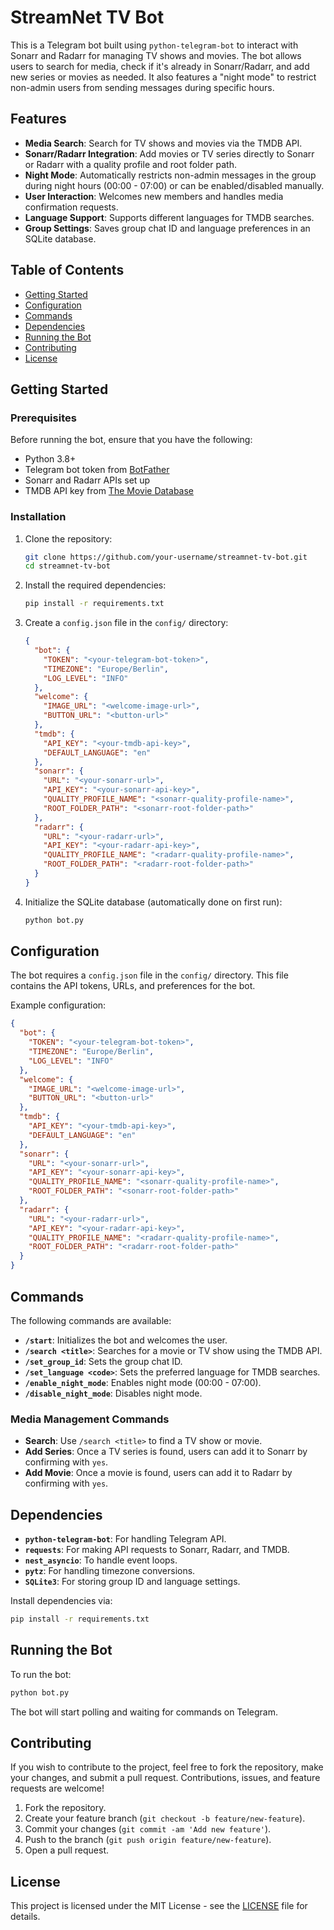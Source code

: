 # StreamNet TV Bot

This is a Telegram bot built using `python-telegram-bot` to interact with Sonarr and Radarr for managing TV shows and movies. The bot allows users to search for media, check if it's already in Sonarr/Radarr, and add new series or movies as needed. It also features a "night mode" to restrict non-admin users from sending messages during specific hours.

## Features

- **Media Search**: Search for TV shows and movies via the TMDB API.
- **Sonarr/Radarr Integration**: Add movies or TV series directly to Sonarr or Radarr with a quality profile and root folder path.
- **Night Mode**: Automatically restricts non-admin messages in the group during night hours (00:00 - 07:00) or can be enabled/disabled manually.
- **User Interaction**: Welcomes new members and handles media confirmation requests.
- **Language Support**: Supports different languages for TMDB searches.
- **Group Settings**: Saves group chat ID and language preferences in an SQLite database.

## Table of Contents

- [Getting Started](#getting-started)
- [Configuration](#configuration)
- [Commands](#commands)
- [Dependencies](#dependencies)
- [Running the Bot](#running-the-bot)
- [Contributing](#contributing)
- [License](#license)

## Getting Started

### Prerequisites

Before running the bot, ensure that you have the following:
- Python 3.8+
- Telegram bot token from [BotFather](https://core.telegram.org/bots#botfather)
- Sonarr and Radarr APIs set up
- TMDB API key from [The Movie Database](https://www.themoviedb.org/)

### Installation

1. Clone the repository:

    ```bash
    git clone https://github.com/your-username/streamnet-tv-bot.git
    cd streamnet-tv-bot
    ```

2. Install the required dependencies:

    ```bash
    pip install -r requirements.txt
    ```

3. Create a `config.json` file in the `config/` directory:

    ```json
    {
      "bot": {
        "TOKEN": "<your-telegram-bot-token>",
        "TIMEZONE": "Europe/Berlin",
        "LOG_LEVEL": "INFO"
      },
      "welcome": {
        "IMAGE_URL": "<welcome-image-url>",
        "BUTTON_URL": "<button-url>"
      },
      "tmdb": {
        "API_KEY": "<your-tmdb-api-key>",
        "DEFAULT_LANGUAGE": "en"
      },
      "sonarr": {
        "URL": "<your-sonarr-url>",
        "API_KEY": "<your-sonarr-api-key>",
        "QUALITY_PROFILE_NAME": "<sonarr-quality-profile-name>",
        "ROOT_FOLDER_PATH": "<sonarr-root-folder-path>"
      },
      "radarr": {
        "URL": "<your-radarr-url>",
        "API_KEY": "<your-radarr-api-key>",
        "QUALITY_PROFILE_NAME": "<radarr-quality-profile-name>",
        "ROOT_FOLDER_PATH": "<radarr-root-folder-path>"
      }
    }
    ```

4. Initialize the SQLite database (automatically done on first run):

    ```bash
    python bot.py
    ```

## Configuration

The bot requires a `config.json` file in the `config/` directory. This file contains the API tokens, URLs, and preferences for the bot.

Example configuration:

```json
{
  "bot": {
    "TOKEN": "<your-telegram-bot-token>",
    "TIMEZONE": "Europe/Berlin",
    "LOG_LEVEL": "INFO"
  },
  "welcome": {
    "IMAGE_URL": "<welcome-image-url>",
    "BUTTON_URL": "<button-url>"
  },
  "tmdb": {
    "API_KEY": "<your-tmdb-api-key>",
    "DEFAULT_LANGUAGE": "en"
  },
  "sonarr": {
    "URL": "<your-sonarr-url>",
    "API_KEY": "<your-sonarr-api-key>",
    "QUALITY_PROFILE_NAME": "<sonarr-quality-profile-name>",
    "ROOT_FOLDER_PATH": "<sonarr-root-folder-path>"
  },
  "radarr": {
    "URL": "<your-radarr-url>",
    "API_KEY": "<your-radarr-api-key>",
    "QUALITY_PROFILE_NAME": "<radarr-quality-profile-name>",
    "ROOT_FOLDER_PATH": "<radarr-root-folder-path>"
  }
}
```

## Commands

The following commands are available:

- **`/start`**: Initializes the bot and welcomes the user.
- **`/search <title>`**: Searches for a movie or TV show using the TMDB API.
- **`/set_group_id`**: Sets the group chat ID.
- **`/set_language <code>`**: Sets the preferred language for TMDB searches.
- **`/enable_night_mode`**: Enables night mode (00:00 - 07:00).
- **`/disable_night_mode`**: Disables night mode.

### Media Management Commands

- **Search**: Use `/search <title>` to find a TV show or movie.
- **Add Series**: Once a TV series is found, users can add it to Sonarr by confirming with `yes`.
- **Add Movie**: Once a movie is found, users can add it to Radarr by confirming with `yes`.

## Dependencies

- **`python-telegram-bot`**: For handling Telegram API.
- **`requests`**: For making API requests to Sonarr, Radarr, and TMDB.
- **`nest_asyncio`**: To handle event loops.
- **`pytz`**: For handling timezone conversions.
- **`SQLite3`**: For storing group ID and language settings.

Install dependencies via:

```bash
pip install -r requirements.txt
```
## Running the Bot

To run the bot:

```bash
python bot.py
```
The bot will start polling and waiting for commands on Telegram.

## Contributing

If you wish to contribute to the project, feel free to fork the repository, make your changes, and submit a pull request. Contributions, issues, and feature requests are welcome!

1. Fork the repository.
2. Create your feature branch (`git checkout -b feature/new-feature`).
3. Commit your changes (`git commit -am 'Add new feature'`).
4. Push to the branch (`git push origin feature/new-feature`).
5. Open a pull request.

## License

This project is licensed under the MIT License - see the [LICENSE](LICENSE) file for details.

        